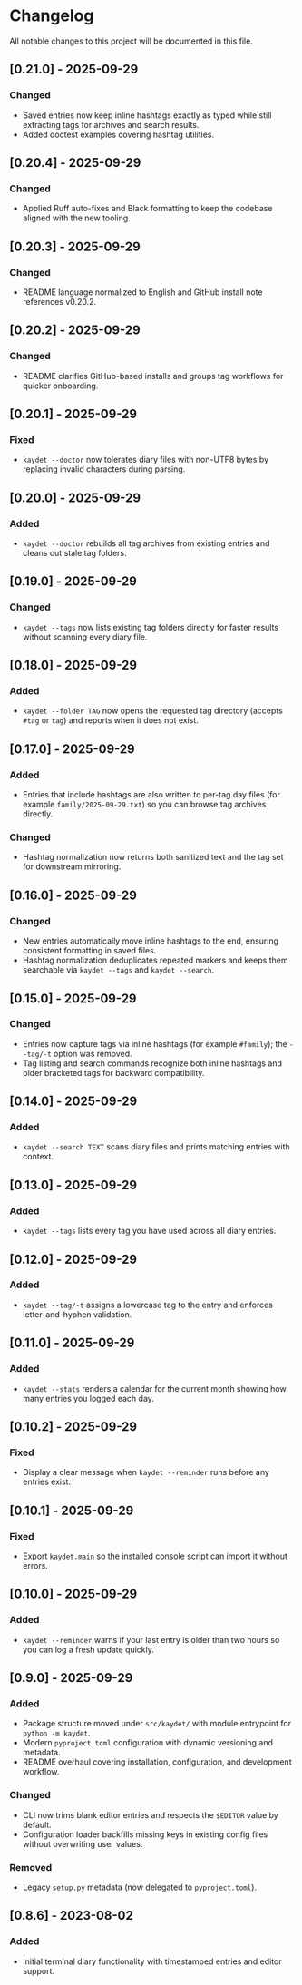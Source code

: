 # Changelog

All notable changes to this project will be documented in this file.

## [0.21.0] - 2025-09-29
### Changed
- Saved entries now keep inline hashtags exactly as typed while still extracting
  tags for archives and search results.
- Added doctest examples covering hashtag utilities.

## [0.20.4] - 2025-09-29
### Changed
- Applied Ruff auto-fixes and Black formatting to keep the codebase aligned with the new tooling.

## [0.20.3] - 2025-09-29
### Changed
- README language normalized to English and GitHub install note references v0.20.2.

## [0.20.2] - 2025-09-29
### Changed
- README clarifies GitHub-based installs and groups tag workflows for quicker onboarding.

## [0.20.1] - 2025-09-29
### Fixed
- `kaydet --doctor` now tolerates diary files with non-UTF8 bytes by replacing invalid characters during parsing.

## [0.20.0] - 2025-09-29
### Added
- `kaydet --doctor` rebuilds all tag archives from existing entries and cleans out stale tag folders.

## [0.19.0] - 2025-09-29
### Changed
- `kaydet --tags` now lists existing tag folders directly for faster results without scanning every diary file.

## [0.18.0] - 2025-09-29
### Added
- `kaydet --folder TAG` now opens the requested tag directory (accepts `#tag` or `tag`) and reports when it does not exist.

## [0.17.0] - 2025-09-29
### Added
- Entries that include hashtags are also written to per-tag day files (for example `family/2025-09-29.txt`) so you can browse tag archives directly.

### Changed
- Hashtag normalization now returns both sanitized text and the tag set for downstream mirroring.

## [0.16.0] - 2025-09-29
### Changed
- New entries automatically move inline hashtags to the end, ensuring consistent formatting in saved files.
- Hashtag normalization deduplicates repeated markers and keeps them searchable via `kaydet --tags` and `kaydet --search`.

## [0.15.0] - 2025-09-29
### Changed
- Entries now capture tags via inline hashtags (for example `#family`); the `--tag/-t` option was removed.
- Tag listing and search commands recognize both inline hashtags and older bracketed tags for backward compatibility.

## [0.14.0] - 2025-09-29
### Added
- `kaydet --search TEXT` scans diary files and prints matching entries with context.

## [0.13.0] - 2025-09-29
### Added
- `kaydet --tags` lists every tag you have used across all diary entries.

## [0.12.0] - 2025-09-29
### Added
- `kaydet --tag/-t` assigns a lowercase tag to the entry and enforces letter-and-hyphen validation.

## [0.11.0] - 2025-09-29
### Added
- `kaydet --stats` renders a calendar for the current month showing how many entries you logged each day.

## [0.10.2] - 2025-09-29
### Fixed
- Display a clear message when `kaydet --reminder` runs before any entries exist.

## [0.10.1] - 2025-09-29
### Fixed
- Export `kaydet.main` so the installed console script can import it without errors.

## [0.10.0] - 2025-09-29
### Added
- `kaydet --reminder` warns if your last entry is older than two hours so you can log a fresh update quickly.

## [0.9.0] - 2025-09-29
### Added
- Package structure moved under `src/kaydet/` with module entrypoint for `python -m kaydet`.
- Modern `pyproject.toml` configuration with dynamic versioning and metadata.
- README overhaul covering installation, configuration, and development workflow.

### Changed
- CLI now trims blank editor entries and respects the `$EDITOR` value by default.
- Configuration loader backfills missing keys in existing config files without overwriting user values.

### Removed
- Legacy `setup.py` metadata (now delegated to `pyproject.toml`).

## [0.8.6] - 2023-08-02
### Added
- Initial terminal diary functionality with timestamped entries and editor support.
